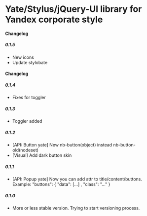 # Yate/Stylus/jQuery-UI library for Yandex corporate style
#### Changelog

##### 0.1.5

* New icons
* Update stylobate

#### Changelog

##### 0.1.4

* Fixes for toggler

##### 0.1.3

* Toggler added

##### 0.1.2
* [API: Button yate] New nb-button(object) instead nb-button-old(nodeset)
* [Visual] Add dark button skin

##### 0.1.1
* [API: Popup yate] Now you can add attr to title/content/buttons. Example: "buttons": { "data": [...] , "class": "..." }

##### 0.1.0
* More or less stable version. Trying to start versioning process.
